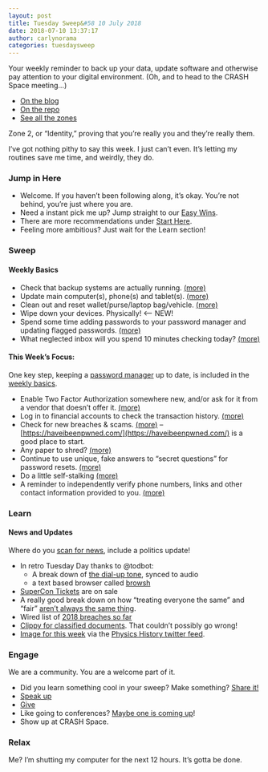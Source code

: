 ```yaml
---
layout: post
title: Tuesday Sweep&#58 10 July 2018
date: 2018-07-10 13:37:17
author: carlynorama
categories: tuesdaysweep
---
```

Your weekly reminder to back up your data, update software and otherwise pay attention to your digital environment. (Oh, and to head to the CRASH Space meeting…)

*   [On the blog](https://blog.crashspace.org/2018/07/tuesday-sweep-10-july-2018/)
*   [On the repo](https://crashspace.github.io/tuesday/tuesdaysweep/2018/07/10/tuesday-sweep.html)
*   [See all the zones](https://crashspace.github.io/tuesday/sweep/)

Zone 2, or “Identity,” proving that you’re really you and they’re really them.

I’ve got nothing pithy to say this week. I just can’t even. It’s letting my routines save me time, and weirdly, they do.

### Jump in Here

*   Welcome. If you haven’t been following along, it’s okay. You’re not behind, you’re just where you are.
*   Need a instant pick me up? Jump straight to our [Easy Wins](https://crashspace.github.io/tuesday/start/04-pick-an-easy-win.html).
*   There are more recommendations under [Start Here](https://crashspace.github.io/tuesday/start/).
*   Feeling more ambitious? Just wait for the Learn section!

### Sweep

#### Weekly Basics

*   Check that backup systems are actually running. [(more)](/tuesday/sweep/zone00/backup.html)
*   Update main computer(s), phone(s) and tablet(s). [(more)](/tuesday/sweep/zone00/update.html)
*   Clean out and reset wallet/purse/laptop bag/vehicle. [(more)](/tuesday/sweep/zone00/everyday_carry.html)
*   Wipe down your devices. Physically! <– NEW!
*   Spend some time adding passwords to your password manager and updating flagged passwords. [(more)](/tuesday/sweep/zone00/password_manager.html)
*   What neglected inbox will you spend 10 minutes checking today? [(more)](/tuesday/sweep/zone00/neglected_inboxes.html)

#### This Week’s Focus:

One key step, keeping a [password manager](https://carlynorama.github.io/tuesday/sweep/zone00/password_manager.html) up to date, is included in the [weekly basics](https://carlynorama.github.io/tuesday/sweep/zone00/index.html).

*   Enable Two Factor Authorization somewhere new, and/or ask for it from a vendor that doesn’t offer it. [(more)](https://carlynorama.github.io/tuesday/sweep/zone02/2FA.html)
*   Log in to financial accounts to check the transaction history. [(more)](https://carlynorama.github.io/tuesday/sweep/zone02/check_financials.html)
*   Check for new breaches & scams. [(more)](https://carlynorama.github.io/tuesday/sweep/zone02/check_for_breaches.html) – [https://haveibeenpwned.com/](https://haveibeenpwned.com/) is a good place to start.
*   Any paper to shred? [(more)](https://carlynorama.github.io/tuesday/sweep/zone02/paper_shredding.html)
*   Continue to use unique, fake answers to “secret questions” for password resets. [(more)](https://carlynorama.github.io/tuesday/sweep/zone02/secret_questions.html)
*   Do a little self-stalking [(more)](https://carlynorama.github.io/tuesday/sweep/zone02/stalk_yourself.html)
*   A reminder to independently verify phone numbers, links and other contact information provided to you. [(more)](https://carlynorama.github.io/tuesday/sweep/zone02/verify_contact_info.html)

### Learn

#### News and Updates

Where do you [scan for news](https://crashspace.github.io/tuesday/), include a politics update!

*   In retro Tuesday Day thanks to @todbot:
    *   A break down of [the dial-up tone](https://www.windytan.com/p/posters.html?m=1), synced to audio
    *   a text based browser called [browsh](https://github.com/browsh-org/browsh)
*   [SuperCon Tickets](https://www.eventbrite.com/e/hackaday-superconference-2018-tickets-47386813234) are on sale
*   A really good break down on how “treating everyone the same” and “fair” [aren’t always the same thing](https://twitter.com/absurdistwords/status/1010965466683232256).
*   Wired list of [2018 breaches so far](https://www.wired.com/story/2018-worst-hacks-so-far/)
*   [Clippy for classified documents](https://arstechnica.com/information-technology/2018/07/pentagon-cio-seeks-tool-to-automatically-classify-and-control-docs-and-data/). That couldn’t possibly go wrong!
*   [Image for this week](https://twitter.com/HistoryPhys/status/1015971916765638656) via the [Physics History twitter feed](https://twitter.com/HistoryPhys/status/1015971916765638656).

### Engage

We are a community. You are a welcome part of it.

*   Did you learn something cool in your sweep? Make something? [Share it!](https://blog.crashspace.org/2017/05/tuesday-sweep-9-may-2017/)
*   [Speak up](https://blog.crashspace.org/2016/12/one-thing-to-do-today-collect-phone-numbers-for-future-tuesday-sweeps/)
*   [Give](https://blog.crashspace.org/2016/11/one-thing-to-do-today-plan-a-way-to-give-to-the-cause-regularly/)
*   Like going to conferences? [Maybe one is coming up](https://infocon.org/cons/)!
*   Show up at CRASH Space.

### Relax

Me? I’m shutting my computer for the next 12 hours. It’s gotta be done.
